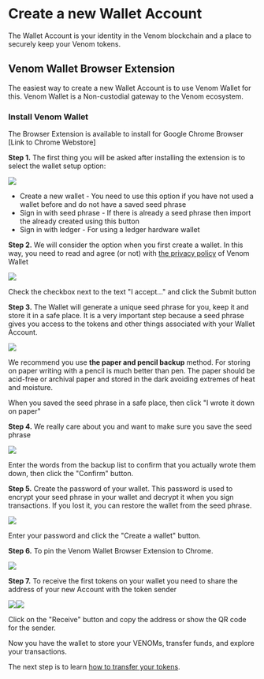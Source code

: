 # Create a new Wallet Account

The Wallet Account is your identity in the Venom blockchain and a place to securely keep your Venom tokens.

## Venom Wallet Browser Extension <a href="#polkadotjs-browser-extension" id="polkadotjs-browser-extension"></a>

The easiest way to create a new Wallet Account is to use Venom Wallet for this. Venom Wallet is a Non-custodial gateway to the Venom ecosystem.

### Install Venom Wallet

The Browser Extension is available to install for Google Chrome Browser \[Link to Chrome Webstore]

**Step 1.** The first thing you will be asked after installing the extension is to select the wallet setup option:

![](../../static/img/1.png)

* Create a new wallet - You need to use this option if you have not used a wallet before and do not have a saved seed phrase
* Sign in with seed phrase - If there is already a seed phrase then import the already created using this button
* Sign in with ledger - For using a ledger hardware wallet

**Step 2.** We will consider the option when you first create a wallet. In this way, you need to read and agree (or not) with [the privacy policy](https://venom.foundation/policy.html) of Venom Wallet

![](<../../static/img/3 (1).png>)

Check the checkbox next to the text "I accept..." and click the Submit button

**Step 3.** The Wallet will generate a unique seed phrase for you, keep it and store it in a safe place. It is a very important step because a seed phrase gives you access to the tokens and other things associated with your Wallet Account.

![](../../static/img/4.png)

We recommend you use **the paper and pencil backup** method. For storing on paper writing with a pencil is much better than pen. The paper should be acid-free or archival paper and stored in the dark avoiding extremes of heat and moisture.

When you saved the seed phrase in a safe place, then click "I wrote it down on paper"

**Step 4.** We really care about you and want to make sure you save the seed phrase

![](../../static/img/5.png)

Enter the words from the backup list to confirm that you actually wrote them down, then click the "Confirm" button.

**Step 5.** Create the password of your wallet. This password is used to encrypt your seed phrase in your wallet and decrypt it when you sign transactions. If you lost it, you can restore the wallet from the seed phrase.

![](../../static/img/6.png)

Enter your password and click the "Create a wallet" button.

**Step 6.** To pin the Venom Wallet Browser Extension to Chrome.

![](<../../static/img/1 (1).png>)

**Step 7.** To receive the first tokens on your wallet you need to share the address of your new Account with the token sender

![](../../static/img/7.png)![](../../static/img/8.png)

Click on the "Receive" button and copy the address or show the QR code for the sender.

Now you have the wallet to store your VENOMs, transfer funds, and explore your transactions.

The next step is to learn [how to transfer your tokens](balance-transfers.md).
